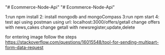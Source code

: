 "# Ecommerce-Node-Api" 
"# Ecommerce-Node-Api" 


1:run npm install
2: install mongodb and mongoCompass
3:run npm start
4: test api using postman using url: localhost:3000/offers/getall
change offers with news,cakes
change getall with newsregister,update,delete

for entering image follow the steps
https://stackoverflow.com/questions/16015548/tool-for-sending-multipart-form-data-request
